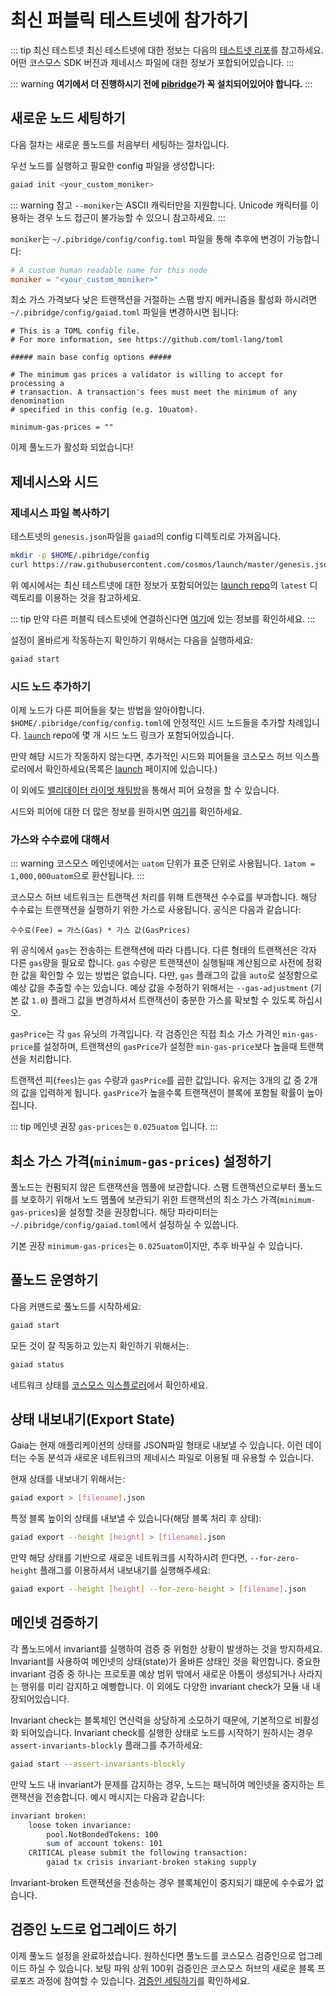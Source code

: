 # 최신 퍼블릭 테스트넷에 참가하기

::: tip 최신 테스트넷
최신 테스트넷에 대한 정보는 다음의 [테스트넷 리포](https://github.com/cosmos/testnets)를 참고하세요. 어떤 코스모스 SDK 버전과 제네시스 파일에 대한 정보가 포합되어있습니다.
:::

::: warning
**여기에서 더 진행하시기 전에 [pibridge](./installation.md)가 꼭 설치되어있어야 합니다.**
:::

## 새로운 노드 세팅하기


다음 절차는 새로운 풀노드를 처음부터 세팅하는 절차입니다.

우선 노드를 실행하고 필요한 config 파일을 생성합니다:


```bash
gaiad init <your_custom_moniker>
```

::: warning 참고
`--moniker`는 ASCII 캐릭터만을 지원합니다. Unicode 캐릭터를 이용하는 경우 노드 접근이 불가능할 수 있으니 참고하세요.
:::

`moniker`는 `~/.pibridge/config/config.toml` 파일을 통해 추후에 변경이 가능합니다:

```toml
# A custom human readable name for this node
moniker = "<your_custom_moniker>"
```

최소 가스 가격보다 낮은 트랜잭션을 거절하는 스팸 방지 메커니즘을 활성화 하시려면 `~/.pibridge/config/gaiad.toml` 파일을 변경하시면 됩니다:

```
# This is a TOML config file.
# For more information, see https://github.com/toml-lang/toml

##### main base config options #####

# The minimum gas prices a validator is willing to accept for processing a
# transaction. A transaction's fees must meet the minimum of any denomination
# specified in this config (e.g. 10uatom).

minimum-gas-prices = ""
```

이제 풀노드가 활성화 되었습니다!

## 제네시스와 시드

### 제네시스 파일 복사하기

테스트넷의 `genesis.json`파일을 `gaiad`의 config 디렉토리로 가져옵니다.

```bash
mkdir -p $HOME/.pibridge/config
curl https://raw.githubusercontent.com/cosmos/launch/master/genesis.json > $HOME/.pibridge/config/genesis.json
```

위 예시에서는 최신 테스트넷에 대한 정보가 포함되어있는 [launch repo](https://github.com/cosmos/launch)의 `latest` 디렉토리를 이용하는 것을 참고하세요. 

::: tip
만약 다른 퍼블릭 테스트넷에 연결하신다면 [여기](./join-testnet.md)에 있는 정보를 확인하세요.
:::

설정이 올바르게 작동하는지 확인하기 위해서는 다음을 실행하세요:

```bash
gaiad start
```
### 시드 노드 추가하기

이제 노드가 다른 피어들을 찾는 방법을 알아야합니다. `$HOME/.pibridge/config/config.toml`에 안정적인 시드 노드들을 추가할 차례입니다. [`launch`](https://github.com/cosmos/launch) repo에 몇 개 시드 노드 링크가 포함되어있습니다.

만약 해당 시드가 작동하지 않는다면, 추가적인 시드와 피어들을 코스모스 허브 익스플로러에서 확인하세요(목록은 [launch](https://cosmos.network/launch) 페이지에 있습니다.)

이 외에도 [밸리데이터 라이엇 채팅방](https://riot.im/app/#/room/#cosmos-validators:matrix.org)을 통해서 피어 요청을 할 수 있습니다.

시드와 피어에 대한 더 많은 정보를 원하시면 [여기](https://github.com/tendermint/tendermint/blob/develop/docs/tendermint-core/using-tendermint.md#peers)를 확인하세요.

### 가스와 수수료에 대해서

::: warning
코스모스 메인넷에서는 `uatom` 단위가 표준 단위로 사용됩니다. `1atom = 1,000,000uatom`으로 환산됩니다.
:::

코스모스 허브 네트워크는 트랜잭션 처리를 위해 트랜잭션 수수료를 부과합니다. 해당 수수료는 트랜잭션을 실행하기 위한 가스로 사용됩니다. 공식은 다음과 같습니다:


```
수수료(Fee) = 가스(Gas) * 가스 값(GasPrices)
```

위 공식에서 `gas`는 전송하는 트랜잭션에 따라 다릅니다. 다른 형태의 트랜잭션은 각자 다른 `gas`량을 필요로 합니다. `gas` 수량은 트랜잭션이 실행될때 계산됨으로 사전에 정확한 값을 확인할 수 있는 방법은 없습니다. 다만, `gas` 플래그의 값을 `auto`로 설정함으로 예상 값을 추출할 수는 있습니다. 예상 값을 수정하기 위해서는 `--gas-adjustment` (기본 값 `1.0`) 플래그 값을 변경하셔서 트랜잭션이 충분한 가스를 확보할 수 있도록 하십시오.

`gasPrice`는 각 `gas` 유닛의 가격입니다. 각 검증인은 직접 최소 가스 가격인 `min-gas-price`를 설정하며, 트랜잭션의 `gasPrice`가 설정한 `min-gas-price`보다 높을때 트랜잭션을 처리합니다.

트랜잭션 피(`fees`)는 `gas` 수량과 `gasPrice`를 곱한 값입니다. 유저는 3개의 값 중 2개의 값을 입력하게 됩니다. `gasPrice`가 높을수록 트랜잭션이 블록에 포함될 확률이 높아집니다.

::: tip
메인넷 권장 `gas-prices`는 `0.025uatom` 입니다.
:::

## 최소 가스 가격(`minimum-gas-prices`) 설정하기

풀노드는 컨펌되지 않은 트랜잭션을 멤풀에 보관합니다. 스팸 트랜잭션으로부터 풀노드를 보호하기 위해서 노드 멤풀에 보관되기 위한 트랜잭션의 최소 가스 가격(`minimum-gas-prices`)을 설정할 것을 권장합니다. 해당 파라미터는 `~/.pibridge/config/gaiad.toml`에서 설정하실 수 있씁니다.

기본 권장 `minimum-gas-prices`는 `0.025uatom`이지만, 추후 바꾸실 수 있습니다. 

## 풀노드 운영하기

다음 커맨드로 풀노드를 시작하세요:

```bash
gaiad start
```

모든 것이 잘 작동하고 있는지 확인하기 위해서는:

```bash
gaiad status
```

네트워크 상태를 [코스모스 익스플로러](https://cosmos.network/launch)에서 확인하세요.

## 상태 내보내기(Export State)

Gaia는 현재 애플리케이션의 상태를 JSON파일 형태로 내보낼 수 있습니다. 이런 데이터는 수동 분석과 새로운 네트워크의 제네시스 파일로 이용될 때 유용할 수 있습니다.

현재 상태를 내보내기 위해서는:

```bash
gaiad export > [filename].json
```

특정 블록 높이의 상태를 내보낼 수 있습니다(해당 블록 처리 후 상태):

```bash
gaiad export --height [height] > [filename].json
```

만약 해당 상태를 기반으로 새로운 네트워크를 시작하시려 한다면, `--for-zero-height` 플래그를 이용하셔서 내보내기를 실행해주세요:

```bash
gaiad export --height [height] --for-zero-height > [filename].json
```

## 메인넷 검증하기

각 폴노드에서 invariant를 실행하여 검증 중 위험한 상황이 발생하는 것을 방지하세요. Invariant를 사용하여 메인넷의 상태(state)가 올바른 상태인 것을 확인합니다. 중요한 invariant 검증 중 하나는 프로토콜 예상 범위 밖에서 새로운 아톰이 생성되거나 사라지는 행위를 미리 감지하고 예빵합니다. 이 외에도 다양한 invariant check가 모듈 내 내장되어있습니다.

Invariant check는 블록체인 연산력을 상당하게 소모하기 때문에, 기본적으로 비활성화 되어있습니다. Invariant check를 실행한 상태로 노드를 시작하기 원하시는 경우 `assert-invariants-blockly` 플래그를 추가하세요:

```bash
gaiad start --assert-invariants-blockly
```

만약 노드 내 invariant가 문제를 감지하는 경우, 노드는 패닉하여 메인넷을 중지하는 트랜잭션을 전송합니다. 예시 메시지는 다음과 같습니다:

```bash
invariant broken:
    loose token invariance:
        pool.NotBondedTokens: 100
        sum of account tokens: 101
    CRITICAL please submit the following transaction:
        gaiad tx crisis invariant-broken staking supply

```

Invariant-broken 트랜잭션을 전송하는 경우 블록체인이 중지되기 떄문에 수수료가 없습니다.

## 검증인 노드로 업그레이드 하기

이제 풀노드 설정을 완료하셨습니다. 원하신다면 풀노드를 코스모스 검증인으로 업그레이드 하실 수 있습니다. 보팅 파워 상위 100위 검증인은 코스모스 허브의 새로운 블록 프로포즈 과정에 참여할 수 있습니다. [검증인 세팅하기](./validators/validator-setup.md)를 확인하세요.

